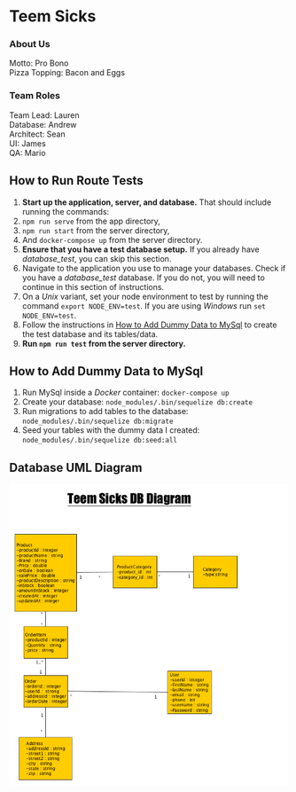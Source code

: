 
# Teem Sicks

### About Us
Motto: Pro Bono   
Pizza Topping: Bacon and Eggs  

### Team Roles
Team Lead: Lauren  
Database: Andrew  
Architect: Sean  
UI: James  
QA: Mario  

## How to Run Route Tests
1. **Start up the application, server, and database.**
That should include running the commands:   
  1. `npm run serve` from the app directory,
  2. `npm run start` from the server directory,
  3. And `docker-compose up` from the server directory.
2. **Ensure that you have a test database setup.** If you already have *database_test*, you can skip this section.
  1. Navigate to the application you use to manage your databases. Check if you have a *database_test* database. If you do not, you will need to continue in this section of instructions.
  2. On a *Unix* variant, set your node environment to test by running the command `export NODE_ENV=test`. If you are using *Windows* run `set NODE_ENV=test`.
  3. Follow the instructions in [How to Add Dummy Data to MySql](#how-to-add-dummy-data-to-mySql) to create the test database and its tables/data.
3. **Run `npm run test` from the server directory.**

## How to Add Dummy Data to MySql
1. Run MySql inside a *Docker* container: `docker-compose up`
2. Create your database: `node_modules/.bin/sequelize db:create`
3. Run migrations to add tables to the database: `node_modules/.bin/sequelize db:migrate`
4. Seed your tables with the dummy data I created: `node_modules/.bin/sequelize db:seed:all`

## Database UML Diagram
![Database UML](/foxycle_database.png)
